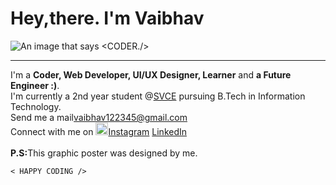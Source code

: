 # Hey,there. I'm Vaibhav
<img src="https://media-exp1.licdn.com/dms/image/C5616AQHmSSmIggAY0w/profile-displaybackgroundimage-shrink_200_800/0/1620200359919?e=1625702400&v=beta&t=nwH9CdwOnA6YmDmezJc_jJnX4Nrh5KcLSp_BVsLvE6E" alt="An image that says <CODER./>">
<hr>
I'm a <b>Coder, Web Developer, UI/UX Designer, Learner</b> and <b>a Future Engineer :)</b>.<br>
I'm currently a 2nd year student @<a href="svce.ac.in">SVCE</a> pursuing B.Tech in Information Technology.<br>
Send me a mail<a href="mailto:vaibhav122345@gmail.com">vaibhav122345@gmail.com</a><br>
Connect with me on <img src="https://www.freepnglogos.com/uploads/instagram-logo-png-transparent-background-hd-3.png" height="20px"><a href="instagram.com/_vaibhav._.jain_/">Instagram</a> <a href="linkedin.com/in/vaibhav-jain-2269361b3/">LinkedIn</a><br><br>
<b>P.S:</b>This graphic poster was designed by me.

    < HAPPY CODING />
